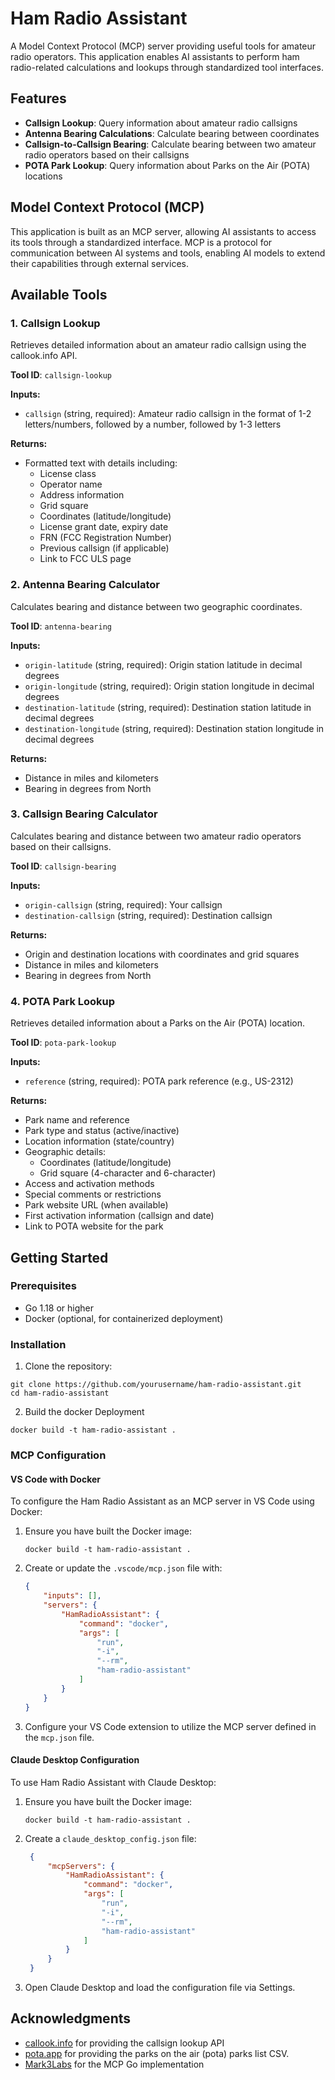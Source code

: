 # Ham Radio Assistant

A Model Context Protocol (MCP) server providing useful tools for amateur radio operators. This application enables AI assistants to perform ham radio-related calculations and lookups through standardized tool interfaces.

## Features

- **Callsign Lookup**: Query information about amateur radio callsigns
- **Antenna Bearing Calculations**: Calculate bearing between coordinates
- **Callsign-to-Callsign Bearing**: Calculate bearing between two amateur radio operators based on their callsigns
- **POTA Park Lookup**: Query information about Parks on the Air (POTA) locations

## Model Context Protocol (MCP)

This application is built as an MCP server, allowing AI assistants to access its tools through a standardized interface. MCP is a protocol for communication between AI systems and tools, enabling AI models to extend their capabilities through external services.

## Available Tools

### 1. Callsign Lookup

Retrieves detailed information about an amateur radio callsign using the callook.info API.

**Tool ID**: `callsign-lookup`

**Inputs:**
- `callsign` (string, required): Amateur radio callsign in the format of 1-2 letters/numbers, followed by a number, followed by 1-3 letters

**Returns:**
- Formatted text with details including:
  - License class
  - Operator name
  - Address information
  - Grid square
  - Coordinates (latitude/longitude)
  - License grant date, expiry date
  - FRN (FCC Registration Number)
  - Previous callsign (if applicable)
  - Link to FCC ULS page

### 2. Antenna Bearing Calculator

Calculates bearing and distance between two geographic coordinates.

**Tool ID**: `antenna-bearing`

**Inputs:**
- `origin-latitude` (string, required): Origin station latitude in decimal degrees
- `origin-longitude` (string, required): Origin station longitude in decimal degrees
- `destination-latitude` (string, required): Destination station latitude in decimal degrees
- `destination-longitude` (string, required): Destination station longitude in decimal degrees

**Returns:**
- Distance in miles and kilometers
- Bearing in degrees from North

### 3. Callsign Bearing Calculator

Calculates bearing and distance between two amateur radio operators based on their callsigns.

**Tool ID**: `callsign-bearing`

**Inputs:**
- `origin-callsign` (string, required): Your callsign
- `destination-callsign` (string, required): Destination callsign

**Returns:**
- Origin and destination locations with coordinates and grid squares
- Distance in miles and kilometers
- Bearing in degrees from North

### 4. POTA Park Lookup

Retrieves detailed information about a Parks on the Air (POTA) location.

**Tool ID**: `pota-park-lookup`

**Inputs:**
- `reference` (string, required): POTA park reference (e.g., US-2312)

**Returns:**
  - Park name and reference
  - Park type and status (active/inactive)
  - Location information (state/country)
  - Geographic details:
    - Coordinates (latitude/longitude)
    - Grid square (4-character and 6-character)
  - Access and activation methods
  - Special comments or restrictions
  - Park website URL (when available)
  - First activation information (callsign and date)
  - Link to POTA website for the park

## Getting Started

### Prerequisites

- Go 1.18 or higher
- Docker (optional, for containerized deployment)

### Installation

1. Clone the repository:
```
git clone https://github.com/yourusername/ham-radio-assistant.git
cd ham-radio-assistant
```
2. Build the docker Deployment
```
docker build -t ham-radio-assistant .
```

### MCP Configuration

#### VS Code with Docker

To configure the Ham Radio Assistant as an MCP server in VS Code using Docker:

1. Ensure you have built the Docker image:
   ```
   docker build -t ham-radio-assistant .
   ```

2. Create or update the `.vscode/mcp.json` file with:
   ```json
   {
       "inputs": [],
       "servers": {
           "HamRadioAssistant": {
               "command": "docker",
               "args": [
                   "run",
                   "-i",
                   "--rm",
                   "ham-radio-assistant"
               ]
           }
       }
   }
   ```

3. Configure your VS Code extension to utilize the MCP server defined in the `mcp.json` file.

#### Claude Desktop Configuration

To use Ham Radio Assistant with Claude Desktop:

1. Ensure you have built the Docker image:
   ```
   docker build -t ham-radio-assistant .
   ```

2. Create a `claude_desktop_config.json` file:
   ```json
    {
        "mcpServers": {
            "HamRadioAssistant": {
                "command": "docker",
                "args": [
                    "run",
                    "-i",
                    "--rm",
                    "ham-radio-assistant"
                ]
            }
        }
    }
   ```

3. Open Claude Desktop and load the configuration file via Settings.


## Acknowledgments

- [callook.info](https://callook.info/) for providing the callsign lookup API
- [pota.app](https://pota.app) for providing the parks on the air (pota) parks list CSV. 
- [Mark3Labs](https://github.com/mark3labs/mcp-go) for the MCP Go implementation
